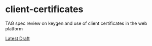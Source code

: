 # client-certificates
TAG spec review on keygen and use of client certificates in the web platform

[Latest Draft](https://w3ctag.github.io/client-certificates/index.html)
